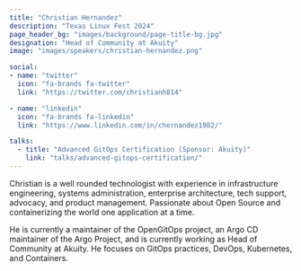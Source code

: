 ```yaml
---
title: "Christian Hernandez"
description: "Texas Linux Fest 2024"
page_header_bg: "images/background/page-title-bg.jpg"
designation: "Head of Community at Akuity"
image: "images/speakers/christian-hernandez.png"

social:
- name: "twitter"
  icon: "fa-brands fa-twitter"
  link: "https://twitter.com/christianh814"

- name: "linkedin"
  icon: "fa-brands fa-linkedin"
  link: "https://www.linkedin.com/in/chernandez1982/"

talks:
  - title: "Advanced GitOps Certification (Sponsor: Akuity)"
    link: "talks/advanced-gitops-certification/"
---
```


Christian is a well rounded technologist with experience in infrastructure
engineering, systems administration, enterprise architecture, tech support,
advocacy, and product management. Passionate about Open Source and
containerizing the world one application at a time.

He is currently a maintainer of the OpenGitOps project, an Argo CD maintainer
of the Argo Project, and is currently working as Head of Community at Akuity.
He focuses on GitOps practices, DevOps, Kubernetes, and Containers.
